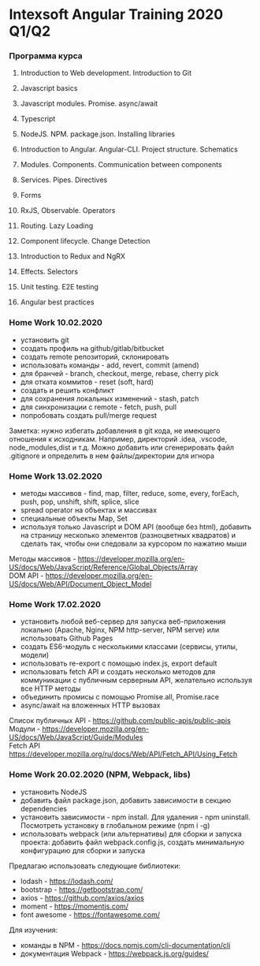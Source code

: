 # Intexsoft Angular Training 2020 Q1/Q2

### Программа курса

1.  Introduction to Web development. Introduction to Git

2.  Javascript basics

3.  Javascript modules. Promise. async/await

4.  Typescript

5.  NodeJS. NPM. package.json. Installing libraries

6.  Introduction to Angular. Angular-CLI. Project structure. Schematics

7.  Modules. Components. Communication between components

8.  Services. Pipes. Directives

9.  Forms

10. RxJS, Observable. Operators

11. Routing. Lazy Loading

12. Component lifecycle. Change Detection

13. Introduction to Redux and NgRX

14. Effects. Selectors

15. Unit testing. E2E testing

16. Angular best practices

### Home Work 10.02.2020
* установить git
* создать профиль на github/gitlab/bitbucket
* создать remote репозиторий, склонировать
* использовать команды - add, revert, commit (amend)
* для бранчей - branch, checkout, merge, rebase, cherry pick
* для отката коммитов - reset (soft, hard)
* создать и решить конфликт
* для сохранения локальных изменений - stash, patch
* для синхронизации с remote - fetch, push, pull
* попробовать создать pull/merge request

Заметка: нужно избегать добавления в git кода, не имеющего отношения к исходникам. Например, директорий .idea,
.vscode, node_modules,dist и т.д. Можно добавить или сгенерировать файл .gitignore и определить в нем файлы/директории для игнора



### Home Work 13.02.2020
* методы массивов - find, map, filter, reduce, some, every, forEach, push, pop, unshift, shift, splice, slice
* spread operator на объектах и массивах
* специальные объекты Map, Set
* используя только Javascript и DOM API (вообще без html), добавить на страницу несколько элементов (разноцветных квадратов) и
сделать так, чтобы они следовали за курсором по нажатию мыши

Методы массивов - https://developer.mozilla.org/en-US/docs/Web/JavaScript/Reference/Global_Objects/Array  
DOM API - https://developer.mozilla.org/en-US/docs/Web/API/Document_Object_Model


### Home Work 17.02.2020
* установить любой веб-сервер для запуска веб-приложения локально (Apache, Nginx, NPM http-server, NPM serve) или использовать Github Pages
* создать ES6-модуль с несколькими классами (сервисы, утилы, модели)
* использовать re-export с помощью index.js, export default
* использовать fetch API и создать несколько методов для коммуникации с публичным серверным API, желательно используя все HTTP методы
* объединить промисы с помощью Promise.all, Promise.race
* async/await на вложенных HTTP вызовах


Список публичных API - https://github.com/public-apis/public-apis  
Модули - https://developer.mozilla.org/en-US/docs/Web/JavaScript/Guide/Modules  
Fetch API https://developer.mozilla.org/ru/docs/Web/API/Fetch_API/Using_Fetch  


### Home Work 20.02.2020 (NPM, Webpack, libs)
* установить NodeJS
* добавить файл package.json, добавить зависимости в секцию dependencies
* установить зависимости - npm install. Для удаления - npm uninstall. Посмотреть установку в глобальном режиме (npm i -g)
* использовать webpack (или альтернативы) для сборки и запуска проекта: добавить файл webpack.config.js, создать минимальную конфигурацию для сборки и запуска

Предлагаю использовать следующие библиотеки:

* lodash - https://lodash.com/
* bootstrap - https://getbootstrap.com/
* axios - https://github.com/axios/axios
* moment - https://momentjs.com/
* font awesome - https://fontawesome.com/

Для изучения:

* команды в NPM - https://docs.npmjs.com/cli-documentation/cli
* документация Webpack - https://webpack.js.org/guides/



